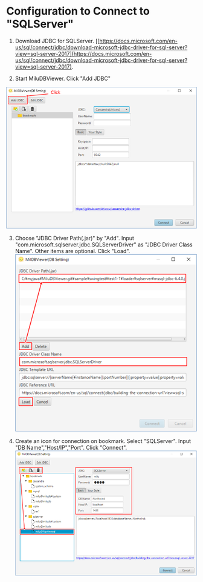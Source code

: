 # Configuration to Connect to "SQLServer"

1. Download JDBC for SQLServer. [[https://docs.microsoft.com/en-us/sql/connect/jdbc/download-microsoft-jdbc-driver-for-sql-server?view=sql-server-2017](https://docs.microsoft.com/en-us/sql/connect/jdbc/download-microsoft-jdbc-driver-for-sql-server?view=sql-server-2017).

2. Start MiluDBViewer. Click "Add JDBC"

![alt tag](a01.start_add_driver.png)

3. Choose "JDBC Driver Path(.jar)" by "Add". Input "com.microsoft.sqlserver.jdbc.SQLServerDriver" as "JDBC Driver Class Name". Other items are optional. Click "Load".
![alt tag](a02.add_driver_SQLServer.png)

4. Create an icon for connection on bookmark. Select "SQLServer". Input "DB Name","Host/IP","Port". Click "Connect".
![alt tag](a03.connect_SQLServer.png)
